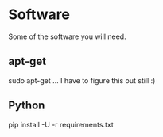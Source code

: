 # Software

Some of the software you will need.

## apt-get

  sudo apt-get ... I have to figure this out still :)

## Python

  pip install -U -r requirements.txt
